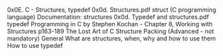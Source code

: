 0x0E. C - Structures, typedef 0x0d. Structures.pdf
struct (C programming language)
Documentation: structures
0x0d. Typedef and structures.pdf
typedef
Programming in C by Stephen Kochan - Chapter 8, Working with Structures p163-189
The Lost Art of C Structure Packing (Advanced - not mandatory) General
What are structures, when, why and how to use them
How to use typedef
